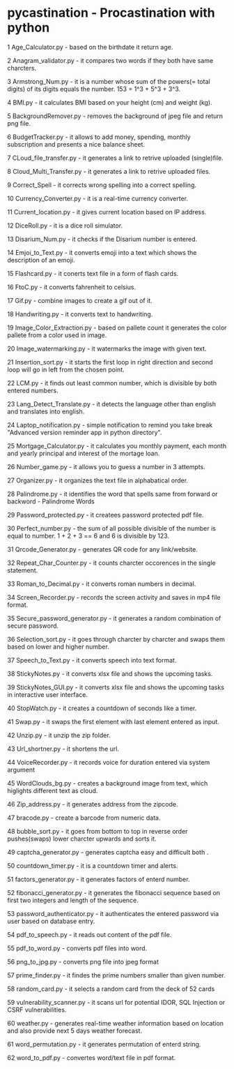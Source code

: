  # pycastination - Procastination with python

1   Age_Calculator.py - based on the birthdate it return age.
 
2  Anagram_validator.py - it compares two words if they both have same charcters.
 
3  Armstrong_Num.py - it is a number whose sum of the powers(= total digits) of its digits equals the number. 153 = 1^3 + 5^3 + 3^3.
 
4  BMI.py - it calculates BMI based on your height (cm) and weight (kg).
 
5  BackgroundRemover.py - removes the background of jpeg file and return png file.
 
6  BudgetTracker.py - it allows to add money, spending, monthly subscription and presents a nice balance sheet.
 
7  CLoud_file_transfer.py - it generates a link to retrive uploaded (single)file.
 
8  Cloud_Multi_Transfer.py - it generates a link to retrive uploaded files.
 
9  Correct_Spell - it corrects wrong spelling into a correct spelling.
 
10  Currency_Converter.py - it is a real-time currency converter.
 
11  Current_location.py - it gives current location based on IP address.
 
12  DiceRoll.py - it is a dice roll simulator.
 
13  Disarium_Num.py - it checks if the Disarium number is entered.
 
14  Emjoi_to_Text.py - it converts emoji into a text which shows the description of an emoji.
 
15  Flashcard.py - it conerts text file in a form of flash cards.
 
16  FtoC.py - it converts fahrenheit to celsius.
 
17  Gif.py - combine images to create a gif out of it.
 
18  Handwriting.py - it converts text to handwriting.
 
19  Image_Color_Extraction.py - based on pallete count it generates the color pallete from a color used in image.
 
20  Image_watermarking.py - it watermarks the image with given text.
 
21  Insertion_sort.py - it starts the first loop in right direction and second loop will go in left from the chosen point.
 
22  LCM.py - it finds out least common number, which is divisible by both entered numbers.
 
23  Lang_Detect_Translate.py - it detects the language other than english and translates into english.
 
24  Laptop_notification.py - simple notification to remind you take break "Advanced version reminder app in python directory".
 
25  Mortgage_Calculator.py - it calculates you monthly payment, each month and yearly principal and interest of the mortage loan.
 
26  Number_game.py - it allows you to guess a number in 3 attempts.
 
27  Organizer.py - it organizes the text file in alphabatical order.
 
28  Palindrome.py - it identifies the word that spells same from forward or backword - Palindrome Words
 
29  Password_protected.py - it createes password protected pdf file.
 
30  Perfect_number.py - the sum of all possible divisible of the number is equal to number. 1 + 2 + 3 == 6 and 6 is divisible by 123.
 
31  Qrcode_Generator.py - generates QR code for any link/website.
 
32  Repeat_Char_Counter.py - it counts charcter occorences in the single statement.
 
33  Roman_to_Decimal.py - it converts roman numbers in decimal.
 
34  Screen_Recorder.py - records the screen activity and saves in mp4 file format.
 
35  Secure_password_generator.py - it generates a random combination of secure password.
 
36  Selection_sort.py - it goes through charcter by charcter and swaps them based on lower and higher number.
 
37  Speech_to_Text.py - it converts speech into text format.
 
38  StickyNotes.py - it converts xlsx file and shows the upcoming tasks.
 
39  StickyNotes_GUI.py - it converts xlsx file and shows the upcoming tasks in interactive user interface.
 
40  StopWatch.py - it creates a countdown of seconds like a timer.
 
41  Swap.py - it swaps the first element with last element entered as input.
 
42  Unzip.py - it unzip the zip folder.
 
43  Url_shortner.py - it shortens the url.
 
44  VoiceRecorder.py - it records voice for duration entered via system argument
 
45  WordClouds_bg.py - creates a background image from text, which higlights different text as cloud.
 
46  Zip_address.py - it generates address from the zipcode.
 
47  bracode.py - create a barcode from numeric data.
 
48  bubble_sort.py - it goes from bottom to top in reverse order pushes(swaps) lower charcter upwards and sorts it.
 
49  captcha_generator.py - generates captcha easy and difficult both .
 
50  countdown_timer.py - it is a countdown timer and alerts.
 
51  factors_generator.py - it generates factors of enterd number.
 
52  fibonacci_generator.py - it generates the fibonacci sequence based on first two integers and length of the sequence.
 
53  password_authenticator.py - it authenticates the entered password via user based on database entry.
 
54  pdf_to_speech.py - it reads out content of the pdf file.
 
55  pdf_to_word.py - converts pdf files into word.
 
56  png_to_jpg.py - converts png file into jpeg format
 
57  prime_finder.py - it findes the prime numbers smaller than given number.
 
58  random_card.py - it selects a random card from the deck of 52 cards
 
59  vulnerability_scanner.py - it scans url for potential IDOR, SQL Injection or CSRF vulnerabilities.
 
60  weather.py - generates real-time weather information based on location and also provide next 5 days weather forecast.
 
61  word_permutation.py - it generates permutation of enterd string.
 
62  word_to_pdf.py - convertes word/text file in pdf format.
 
